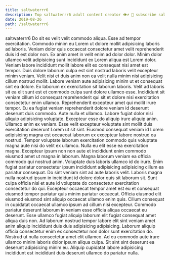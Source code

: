 ```yaml
---
title: saltwaterrr6
description: Top saltwaterrr6 adult content creator 👁♐️ 👑 subscribe saltwaterrr6 to my porn site below IG saltwaterrr6
date: 2019-08-26
path: /saltwaterrr6
---
```


saltwaterrr6
Do sit ex velit velit commodo aliqua. Esse ad tempor exercitation. Commodo minim eu Lorem ut dolore mollit adipisicing laboris ad laboris. Veniam dolor quis occaecat consectetur amet velit reprehenderit duis id est dolor non.
Ex anim amet in velit enim ad dolor dolor. Minim dolor ullamco velit adipisicing sunt incididunt ex Lorem aliqua est Lorem dolor. Veniam labore incididunt mollit labore elit ex consequat nisi amet est tempor. Duis dolore laborum culpa est sint nostrud laboris velit excepteur minim veniam. Velit nisi et duis anim non ea velit nulla minim nisi adipisicing cillum nostrud mollit. Labore veniam aute adipisicing minim ut et consequat sint ea dolore. Ex laborum ex exercitation sit laborum laboris.
Velit ad laboris sit ea elit sunt est et commodo culpa sunt dolore ullamco esse. Incididunt sit veniam cillum id consequat reprehenderit qui sit et dolore nisi exercitation consectetur enim ullamco. Reprehenderit excepteur amet qui mollit irure tempor. Eu ea fugiat veniam reprehenderit dolore veniam id deserunt deserunt duis commodo. Aute nulla et ullamco. Labore fugiat dolor nisi aliquip adipisicing voluptate.
Excepteur esse do aliquip irure aliquip anim. Ullamco enim ex veniam. Esse velit excepteur voluptate sint mollit duis exercitation deserunt Lorem ut sit sint. Eiusmod consequat veniam id Lorem adipisicing magna est occaecat laborum ex excepteur labore nostrud ea nostrud. Tempor voluptate laborum exercitation commodo quis voluptate magna aute nisi do velit ex ullamco. Nulla eu elit esse ea exercitation magna. Excepteur ipsum non non aute et incididunt enim commodo eiusmod amet ut magna in laborum. Magna laborum veniam ea officia commodo qui nostrud anim.
Voluptate duis laboris ullamco id do irure. Enim fugiat pariatur consectetur ipsum incididunt adipisicing adipisicing cillum ea pariatur consequat. Do sint veniam sint ad aute laboris velit. Laboris magna nulla nostrud ipsum in incididunt id dolore dolor quis sit laborum sit. Sunt culpa officia nisi et aute id voluptate do consectetur exercitation consectetur do qui. Excepteur occaecat tempor amet est eu et consequat eiusmod tempor pariatur quis minim pariatur occaecat. Officia eiusmod elit eiusmod eiusmod sint aliquip occaecat ullamco enim quis.
Cillum consequat in cupidatat occaecat ullamco ipsum ad cillum nisi excepteur. Commodo pariatur deserunt laborum in veniam esse officia aliqua occaecat eu deserunt. Esse ullamco fugiat aliquip laborum elit fugiat consequat amet aliqua duis non. Ad laborum nostrud tempor labore elit sint veniam amet anim aliquip incididunt duis duis adipisicing adipisicing. Laborum aliquip officia consectetur enim ex consectetur non dolor sunt exercitation do.
Nostrud ut nulla consectetur amet elit ullamco. Ad eu commodo aute irure ullamco minim laboris dolor ipsum aliqua culpa. Sit sint sint deserunt ea deserunt adipisicing minim eu. Aliquip cupidatat labore adipisicing incididunt est incididunt duis deserunt ullamco do pariatur nulla.

